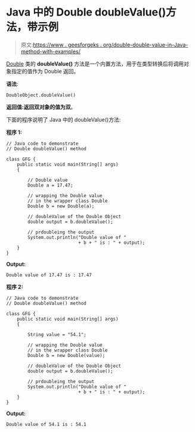 # Java 中的 Double doubleValue()方法，带示例

> 原文:[https://www . geesforgeks . org/double-double-value-in-Java-method-with-examples/](https://www.geeksforgeeks.org/double-doublevalue-method-in-java-with-examples/)

[Double](https://www.geeksforgeeks.org/java-lang-double-class-java/) 类的 **doubleValue()** 方法是一个内置方法，用于在类型转换后将调用对象指定的值作为 Double 返回。

**语法**:

```
DoubleObject.doubleValue()
```

**返回值:**返回双对象的值为**双**。

下面的程序说明了 Java 中的 doubleValue()方法:

**程序 1:**

```
// Java code to demonstrate
// Double doubleValue() method

class GFG {
    public static void main(String[] args)
    {

        // Double value
        Double a = 17.47;

        // wrapping the Double value
        // in the wrapper class Double
        Double b = new Double(a);

        // doubleValue of the Double Object
        double output = b.doubleValue();

        // prdoubleing the output
        System.out.println("Double value of "
                           + b + " is : " + output);
    }
}
```

**Output:**

```
Double value of 17.47 is : 17.47

```

**程序 2:**

```
// Java code to demonstrate
// Double doubleValue() method

class GFG {
    public static void main(String[] args)
    {

        String value = "54.1";

        // wrapping the Double value
        // in the wrapper class Double
        Double b = new Double(value);

        // doubleValue of the Double Object
        double output = b.doubleValue();

        // prdoubleing the output
        System.out.println("Double value of "
                           + b + " is : " + output);
    }
}
```

**Output:**

```
Double value of 54.1 is : 54.1

```